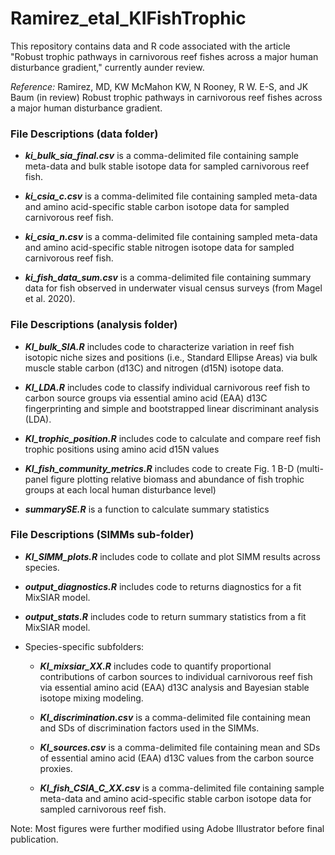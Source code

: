 # Ramirez_etal_KIFishTrophic

This repository contains data and R code associated with the article "Robust trophic pathways in carnivorous reef fishes across a major human disturbance gradient," currently aunder review.

_Reference:_ Ramirez, MD, KW McMahon KW, N Rooney, R W. E-S, and JK Baum  (in review) Robust trophic pathways in carnivorous reef fishes across a major human disturbance gradient.

### File Descriptions (data folder) ###

* ***ki_bulk_sia_final.csv*** is a comma-delimited file containing sample meta-data and bulk stable isotope data for sampled carnivorous reef fish.

* ***ki_csia_c.csv*** is a comma-delimited file containing sampled meta-data and amino acid-specific stable carbon isotope data for sampled carnivorous reef fish.

* ***ki_csia_n.csv*** is a comma-delimited file containing sampled meta-data and amino acid-specific stable nitrogen isotope data for sampled carnivorous reef fish.

* ***ki_fish_data_sum.csv*** is a comma-delimited file containing summary data for fish observed in underwater visual census surveys (from Magel et al. 2020).

### File Descriptions (analysis folder) ###
* ***KI_bulk_SIA.R*** includes code to characterize variation in reef fish isotopic niche sizes and positions (i.e., Standard Ellipse Areas) via bulk muscle stable carbon (d13C) and nitrogen (d15N) isotope data.

* ***KI_LDA.R*** includes code to classify individual carnivorous reef fish to carbon source groups via essential amino acid (EAA) d13C fingerprinting and simple and bootstrapped linear discriminant analysis (LDA).

* ***KI_trophic_position.R*** includes code to calculate and compare reef fish trophic positions using amino acid d15N values

* ***KI_fish_community_metrics.R*** includes code to create Fig. 1 B-D (multi-panel figure plotting relative biomass and abundance of fish trophic groups at each local human disturbance level)

* ***summarySE.R*** is a function to calculate summary statistics

### File Descriptions (SIMMs sub-folder) ###
* ***KI_SIMM_plots.R*** includes code to collate and plot SIMM results across species.

* ***output_diagnostics.R*** includes code to returns diagnostics for a fit MixSIAR model.

* ***output_stats.R*** includes code to return summary statistics from a fit MixSIAR model.

* Species-specific subfolders:
  * ***KI_mixsiar_XX.R*** includes code to quantify proportional contributions of carbon sources to individual carnivorous reef fish via essential amino acid (EAA) d13C analysis and Bayesian stable isotope mixing modeling.

  * ***KI_discrimination.csv*** is a comma-delimited file containing mean and SDs of discrimination factors used in the SIMMs.

  * ***KI_sources.csv*** is a comma-delimited file containing mean and SDs of essential amino acid (EAA) d13C values from the carbon source proxies.

  * ***KI_fish_CSIA_C_XX.csv*** is a comma-delimited file containing sample meta-data and amino acid-specific stable carbon isotope data for sampled carnivorous reef fish.


Note: Most figures were further modified using Adobe Illustrator before final publication.
